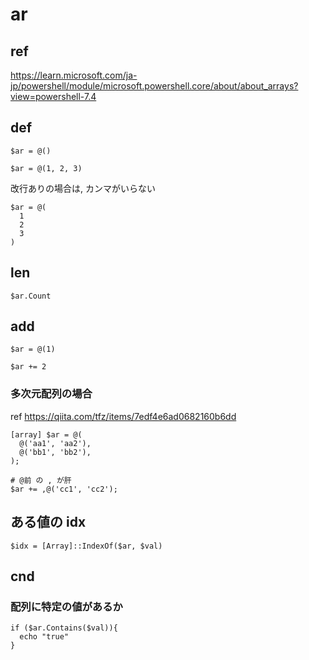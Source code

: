 
# ar


## ref

https://learn.microsoft.com/ja-jp/powershell/module/microsoft.powershell.core/about/about_arrays?view=powershell-7.4


## def

```
$ar = @()
```

```
$ar = @(1, 2, 3)
```

改行ありの場合は, カンマがいらない

```
$ar = @(
  1
  2
  3
)
```


## len

```
$ar.Count
```


## add

```
$ar = @(1)

$ar += 2
```

### 多次元配列の場合

ref
https://qiita.com/tfz/items/7edf4e6ad0682160b6dd

```
[array] $ar = @(
  @('aa1', 'aa2'),
  @('bb1', 'bb2'),
);

# @前 の , が肝
$ar += ,@('cc1', 'cc2');
```


## ある値の idx

```
$idx = [Array]::IndexOf($ar, $val)
```


## cnd

### 配列に特定の値があるか

```
if ($ar.Contains($val)){
  echo "true"
}
```


